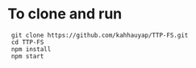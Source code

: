 <h1>To clone and run </h1>
<code> git clone https://github.com/kahhauyap/TTP-FS.git </code> <br>
<code> cd TTP-FS </code><br>
<code> npm install </code><br>
<code> npm start </code>
